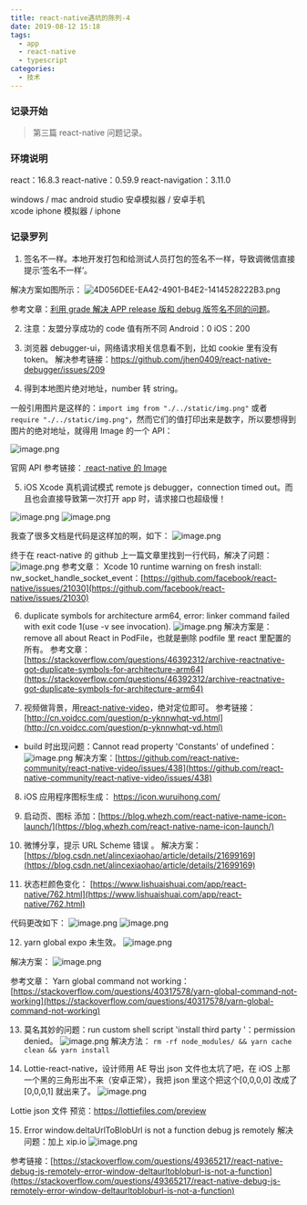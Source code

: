 ```yaml
---
title: react-native遇坑的陈列-4
date: 2019-08-12 15:18
tags:
  - app
  - react-native
  - typescript
categories:
  - 技术
---
```


### 记录开始

> 第三篇 react-native 问题记录。

### 环境说明

react：16.8.3
react-native：0.59.9
react-navigation：3.11.0

windows / mac
android studio 安卓模拟器 / 安卓手机  
xcode iphone 模拟器 / iphone

### 记录罗列

1. 签名不一样。本地开发打包和给测试人员打包的签名不一样，导致调微信直接提示‘签名不一样’。

解决方案如图所示：
![4D056DEE-EA42-4901-B4E2-1414528222B3.png](https://upload-images.jianshu.io/upload_images/3453108-30222aa36373603d.png?imageMogr2/auto-orient/strip%7CimageView2/2/w/1240)

参考文章：[利用 grade 解决 APP release 版和 debug 版签名不同的问题](https://blog.csdn.net/qq_28183203/article/details/72831395)。

2. 注意：友盟分享成功的 code 值有所不同
   Android：0
   iOS：200

3. 浏览器 debugger-ui，网络请求相关信息看不到，比如 cookie 里有没有 token。
   解决参考链接：https://github.com/jhen0409/react-native-debugger/issues/209

4) 得到本地图片绝对地址，number 转 string。

一般引用图片是这样的：`import img from "./../static/img.png"` 或者 `require "./../static/img.png"`，然而它们的值打印出来是数字，所以要想得到图片的绝对地址，就得用 Image 的一个 API：

![image.png](https://upload-images.jianshu.io/upload_images/3453108-20d501cc8f027ba8.png?imageMogr2/auto-orient/strip%7CimageView2/2/w/1240)

官网 API 参考链接：[ react-native 的 Image](https://facebook.github.io/react-native/docs/image)

5. iOS Xcode 真机调试模式 remote js debugger，connection timed out。而且也会直接导致第一次打开 app 时，请求接口也超级慢！

![image.png](https://upload-images.jianshu.io/upload_images/3453108-86dfa053054e7c90.png?imageMogr2/auto-orient/strip%7CimageView2/2/w/1240)
![image.png](https://upload-images.jianshu.io/upload_images/3453108-75e996d659015824.png?imageMogr2/auto-orient/strip%7CimageView2/2/w/1240)

我查了很多文档是代码是这样加的啊，如下：
![image.png](https://upload-images.jianshu.io/upload_images/3453108-dfce125c3e3ef9e6.png?imageMogr2/auto-orient/strip%7CimageView2/2/w/1240)

终于在 react-native 的 github 上一篇文章里找到一行代码，解决了问题：
![image.png](https://upload-images.jianshu.io/upload_images/3453108-cc89c5345d5fd962.png?imageMogr2/auto-orient/strip%7CimageView2/2/w/1240)
参考文章：
Xcode 10 runtime warning on fresh install: nw_socket_handle_socket_event：[https://github.com/facebook/react-native/issues/21030](https://github.com/facebook/react-native/issues/21030)

6. duplicate symbols for architecture arm64, error: linker command failed with exit code 1(use -v see invocation).
   ![image.png](https://upload-images.jianshu.io/upload_images/3453108-bec08b5d0d5fbda4.png?imageMogr2/auto-orient/strip%7CimageView2/2/w/1240)
   解决方案是：remove all about React in PodFile，也就是删除 podfile 里 react 里配置的所有。
   参考文章：[https://stackoverflow.com/questions/46392312/archive-reactnative-got-duplicate-symbols-for-architecture-arm64](https://stackoverflow.com/questions/46392312/archive-reactnative-got-duplicate-symbols-for-architecture-arm64)

7. 视频做背景，用[react-native-video](https://github.com/react-native-community/react-native-video)，绝对定位即可。
   参考链接：[http://cn.voidcc.com/question/p-yknnwhqt-vd.html](http://cn.voidcc.com/question/p-yknnwhqt-vd.html)

- build 时出现问题：Cannot read property 'Constants' of undefined：
  ![image.png](https://upload-images.jianshu.io/upload_images/3453108-93db988f779d16d7.png?imageMogr2/auto-orient/strip%7CimageView2/2/w/1240)
  解决方案：[https://github.com/react-native-community/react-native-video/issues/438](https://github.com/react-native-community/react-native-video/issues/438)

8. iOS 应用程序图标生成： https://icon.wuruihong.com/

9. 启动页、图标 添加：[https://blog.whezh.com/react-native-name-icon-launch/](https://blog.whezh.com/react-native-name-icon-launch/)

10. 微博分享，提示 URL Scheme 错误 。
    解决方案：[https://blog.csdn.net/alincexiaohao/article/details/21699169](https://blog.csdn.net/alincexiaohao/article/details/21699169)

11. 状态栏颜色变化：
    [https://www.lishuaishuai.com/app/react-native/762.html](https://www.lishuaishuai.com/app/react-native/762.html)

代码更改如下：
![image.png](https://upload-images.jianshu.io/upload_images/3453108-62545a84dfbd1f02.png?imageMogr2/auto-orient/strip%7CimageView2/2/w/1240)
![image.png](https://upload-images.jianshu.io/upload_images/3453108-a76c6f027a5ea748.png?imageMogr2/auto-orient/strip%7CimageView2/2/w/1240)

12. yarn global expo 未生效。
    ![image.png](https://upload-images.jianshu.io/upload_images/3453108-2d5f9e1dfff72278.png?imageMogr2/auto-orient/strip%7CimageView2/2/w/1240)

解决方案：
![image.png](https://upload-images.jianshu.io/upload_images/3453108-121dbb79d24f3b46.png?imageMogr2/auto-orient/strip%7CimageView2/2/w/1240)

参考文章：
Yarn global command not working：[https://stackoverflow.com/questions/40317578/yarn-global-command-not-working](https://stackoverflow.com/questions/40317578/yarn-global-command-not-working)

13. 莫名其妙的问题：run custom shell script 'install third party '：permission denied。
    ![image.png](https://upload-images.jianshu.io/upload_images/3453108-40b9d846c85737c8.png?imageMogr2/auto-orient/strip%7CimageView2/2/w/1240)
    解决方法：
    `rm -rf node_modules/ && yarn cache clean && yarn install`

14. Lottie-react-native，设计师用 AE 导出 json 文件也太坑了吧，在 iOS 上那一个黑的三角形出不来（安卓正常），我把 json 里这个把这个[0,0,0,0] 改成了 [0,0,0,1] 就出来了。
    ![image.png](https://upload-images.jianshu.io/upload_images/3453108-e1f616aa007dc056.png?imageMogr2/auto-orient/strip%7CimageView2/2/w/1240)

Lottie json 文件 预览：https://lottiefiles.com/preview

15. Error window.deltaUrlToBlobUrl is not a function
    debug js remotely
    解决问题：加上 xip.io
    ![image.png](https://upload-images.jianshu.io/upload_images/3453108-de4f59071df91b89.png?imageMogr2/auto-orient/strip%7CimageView2/2/w/1240)

参考链接：[https://stackoverflow.com/questions/49365217/react-native-debug-js-remotely-error-window-deltaurltobloburl-is-not-a-function](https://stackoverflow.com/questions/49365217/react-native-debug-js-remotely-error-window-deltaurltobloburl-is-not-a-function)
